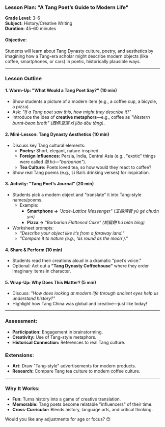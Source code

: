 ### **Lesson Plan: "A Tang Poet’s Guide to Modern Life"**  
**Grade Level:** 3–6  
**Subject:** History/Creative Writing  
**Duration:** 45–60 minutes  

#### **Objective:**  
Students will learn about Tang Dynasty culture, poetry, and aesthetics by imagining how a Tang-era scholar might describe modern objects (like coffee, smartphones, or cars) in poetic, historically plausible ways.  

---

### **Lesson Outline**  

#### **1. Warm-Up: "What Would a Tang Poet Say?" (10 min)**  
- Show students a picture of a modern item (e.g., a coffee cup, a bicycle, a pizza).  
- Ask: *"If a Tang poet saw this, how might they describe it?"*  
- Introduce the idea of **creative metaphors**—e.g., coffee as *"Western burnt-bean broth" (西焦豆湯 xī jiāo dòu tāng)*.  

#### **2. Mini-Lesson: Tang Dynasty Aesthetics (10 min)**  
- Discuss key Tang cultural elements:  
  - **Poetry:** Short, elegant, nature-inspired.  
  - **Foreign Influences:** Persia, India, Central Asia (e.g., "exotic" things were called *胡 hú—"barbarian"*).  
  - **Tea Culture:** Poets loved tea, so how would they react to coffee?  
- Show real Tang poems (e.g., Li Bai’s drinking verses) for inspiration.  

#### **3. Activity: "Tang Poet’s Journal" (20 min)**  
- Students pick a modern object and "translate" it into Tang-style names/poems.  
  - Example:  
    - **Smartphone →** *"Jade-Lattice Messenger" (玉格傳音 yù gé chuán yīn)*  
    - **Pizza →** *"Barbarian Flattened Cake" (胡扁餅 hú biǎn bǐng)*  
- Worksheet prompts:  
  - *"Describe your object like it’s from a faraway land."*  
  - *"Compare it to nature (e.g., 'as round as the moon')."*  

#### **4. Share & Perform (10 min)**  
- Students read their creations aloud in a dramatic "poet’s voice."  
- Optional: Act out a **"Tang Dynasty Coffeehouse"** where they order imaginary items in character.  

#### **5. Wrap-Up: Why Does This Matter? (5 min)**  
- Discuss: *"How does looking at modern life through ancient eyes help us understand history?"*  
- Highlight how Tang China was global and creative—just like today!  

---

### **Assessment:**  
- **Participation:** Engagement in brainstorming.  
- **Creativity:** Use of Tang-style metaphors.  
- **Historical Connection:** References to real Tang culture.  

### **Extensions:**  
- **Art:** Draw "Tang-style" advertisements for modern products.  
- **Research:** Compare Tang tea culture to modern coffee culture.  

---

### **Why It Works:**  
- **Fun:** Turns history into a game of creative translation.  
- **Memorable:** Tang poets become relatable "influencers" of their time.  
- **Cross-Curricular:** Blends history, language arts, and critical thinking.  

Would you like any adjustments for age or focus? 😊